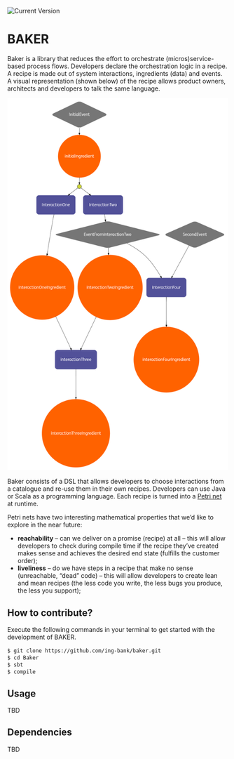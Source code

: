 ![Current Version](https://img.shields.io/badge/version-0.2,10-brightgreen.svg?style=flat "0.2.20")


# BAKER

Baker is a library that reduces the effort to orchestrate (micros)service-based process flows.
Developers declare the orchestration logic in a recipe.
A recipe is made out of system interactions, ingredients (data) and events.
A visual representation (shown below) of the recipe allows product owners, architects and developers to talk the same language.


![](TestRecipe.png)


Baker consists of a DSL that allows developers to choose interactions from a catalogue and re-use them in their own recipes.
Developers can use Java or Scala as a programming language. Each recipe is turned into a [Petri net](https://www.wikiwand.com/en/Petri_net) at runtime.

Petri nets have two interesting mathematical properties that we’d like to explore in the near future:
- **reachability** – can we deliver on a promise (recipe) at all – this will allow developers to check during compile time if the recipe they’ve created makes sense and achieves the desired end state (fulfills the customer order);
- **liveliness** – do we have steps in a recipe that make no sense (unreachable, “dead” code) – this will allow developers to create lean and mean recipes (the less code you write, the less bugs you produce, the less you support);


## How to contribute?

Execute the following commands in your terminal to get started with the development of BAKER.


```
$ git clone https://github.com/ing-bank/baker.git
$ cd Baker
$ sbt
$ compile
```


## Usage

TBD

## Dependencies


TBD
